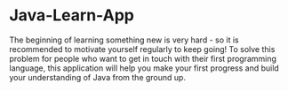 # Java-Learn-App
The beginning of learning something new is very hard - so it is recommended to motivate yourself regularly to keep going! To solve this problem for people who want to get in touch with their first programming language, this application will help you make your first progress and build your understanding of Java from the ground up.
